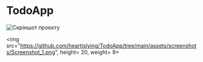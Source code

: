 # TodoApp

![Скріншот проєкту](https://github.com/heartislying/TodoApp/tree/main/assets/screenshots/Screenshot_1.png, "Screenshot_1")

<img src="https://github.com/heartislying/TodoApp/tree/main/assets/screenshots/Screenshot_1.png", height= 20, weight= 9>
